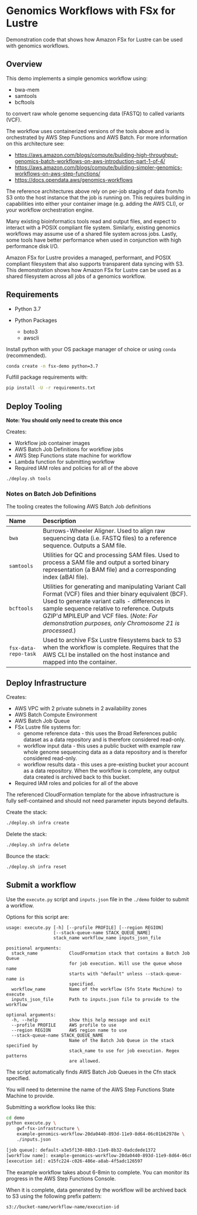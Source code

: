 # Genomics Workflows with FSx for Lustre

Demonstration code that shows how Amazon FSx for Lustre can be used with genomics workflows.

## Overview

This demo implements a simple genomics workflow using:

* bwa-mem
* samtools
* bcftools

to convert raw whole genome sequencing data (FASTQ) to called variants (VCF).

The workflow uses containerized versions of the tools above and is orchestrated by AWS Step Functions and AWS Batch.  For more information on this architecture see:

* https://aws.amazon.com/blogs/compute/building-high-throughput-genomics-batch-workflows-on-aws-introduction-part-1-of-4/
* https://aws.amazon.com/blogs/compute/building-simpler-genomics-workflows-on-aws-step-functions/
* https://docs.opendata.aws/genomics-workflows

The reference architectures above rely on per-job staging of data from/to S3 onto the host instance that the job is running on.  This requires building in capabilities into either your container image (e.g. adding the AWS CLI), or your workflow orchestration engine.

Many existing bioinformatics tools read and output files, and expect to interact with a POSIX compliant file system.  Similarly, existing genomics workflows may assume use of a shared file system across jobs.  Lastly, some tools have better performance when used in conjunction with high performance disk I/O.

Amazon FSx for Lustre provides a managed, performant, and POSIX compliant filesystem that also supports transparent data syncing with S3.  This demonstration shows how Amazon FSx for Lustre can be used as a shared filesystem across all jobs of a genomics workflow.

## Requirements

* Python 3.7
* Python Packages
  
  * boto3
  * awscli

Install python with your OS package manager of choice or using `conda` (recommended).

```bash
conda create -n fsx-demo python=3.7
```

Fulfill package requirements with:

```bash
pip install -U -r requirements.txt
```

## Deploy Tooling

**Note: You should only need to create this once**

Creates:

* Workflow job container images
* AWS Batch Job Definitions for workflow jobs
* AWS Step Functions state machine for workflow
* Lambda function for submitting workflow
* Required IAM roles and policies for all of the above

```bash
./deploy.sh tools
```

### Notes on Batch Job Definitions

The tooling creates the following AWS Batch Job definitions

| Name             | Description |
| :--------------- | :---------- |
| `bwa`            | Burrows-Wheeler Aligner.  Used to align raw sequencing data (i.e. FASTQ files) to a reference sequence.  Outputs a SAM file. |
| `samtools`       | Utilities for QC and processing SAM files.  Used to process a SAM file and output a sorted binary representation (a BAM file) and a corresponding index (aBAI file). |
| `bcftools`       | Utilities for generating and manipulating Variant Call Format (VCF) files and thier binary equivalent (BCF).  Used to generate variant calls - differences in sample sequence relative to reference.  Outputs GZIP'd MPILEUP and VCF files.  (_Note: For demonstration purposes, only Chromosome 21 is processed._) |
| `fsx-data-repo-task` | Used to archive FSx Lustre filesystems back to S3 when the workflow is complete.  Requires that the AWS CLI be installed on the host instance and mapped into the container. |

## Deploy Infrastructure

Creates:

* AWS VPC with 2 private subnets in 2 availability zones
* AWS Batch Compute Environment
* AWS Batch Job Queue
* FSx Lustre file systems for:
    * genome reference data - this uses the Broad References public dataset as a data repository and is therefore considered read-only.
    * workflow input data - this uses a public bucket with example raw whole genome sequencing data as a data repository and is therefor considered read-only.
    * workflow results data - this uses a pre-existing bucket your account as a data repository.  When the workflow is complete, any output data created is archived back to this bucket.
* Required IAM roles and policies for all of the above

The referenced CloudFormation template for the above infrastructure is fully self-contained and should not need parameter inputs beyond defaults.

Create the stack:
```bash
./deploy.sh infra create
```

Delete the stack:
```bash
./deploy.sh infra delete
```

Bounce the stack:
```bash
./deploy.sh infra reset
```

## Submit a workflow

Use the `execute.py` script and `inputs.json` file in the `./demo` folder to submit a workflow.

Options for this script are:

```text
usage: execute.py [-h] [--profile PROFILE] [--region REGION]
                  [--stack-queue-name STACK_QUEUE_NAME]
                  stack_name workflow_name inputs_json_file

positional arguments:
  stack_name            CloudFormation stack that contains a Batch Job Queue
                        for job execution. Will use the queue whose name
                        starts with "default" unless --stack-queue-name is
                        specified.
  workflow_name         Name of the workflow (Sfn State Machine) to execute
  inputs_json_file      Path to inputs.json file to provide to the workflow

optional arguments:
  -h, --help            show this help message and exit
  --profile PROFILE     AWS profile to use
  --region REGION       AWS region name to use
  --stack-queue-name STACK_QUEUE_NAME
                        Name of the Batch Job Queue in the stack specified by
                        stack_name to use for job execution. Regex patterns
                        are allowed.
```

The script automatically finds AWS Batch Job Queues in the Cfn stack specified.

You will need to determine the name of the AWS Step Functions State Machine to provide.

Submitting a workflow looks like this:

```bash
cd demo
python execute.py \
    gwf-fsx-infrastructure \
    example-genomics-workflow-20da0440-893d-11e9-8d64-06c01b62978e \
    ./inputs.json

[job queue]: default-a3e5f130-88b3-11e9-8b32-0adcdede1372
[workflow name]: example-genomics-workflow-20da0440-893d-11e9-8d64-06c01b62978e
[execution id]: e15fc224-c026-486e-a8ab-4f5adc126597
```

The example workflow takes about 6-8min to complete.  You can monitor its progress in the AWS Step Functions Console.

When it is complete, data generated by the workflow will be archived back to S3 using the following prefix pattern:

```text
s3://bucket-name/workflow-name/execution-id
```
